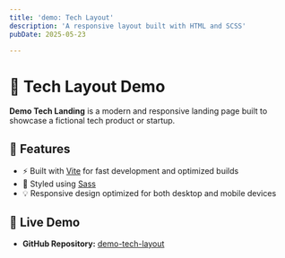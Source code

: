 ```yaml
---
title: 'demo: Tech Layout'
description: 'A responsive layout built with HTML and SCSS'
pubDate: 2025-05-23

---
```


# 📁 Tech Layout Demo

**Demo Tech Landing** is a modern and responsive landing page built to showcase a fictional tech product or startup. 

## 🚀 Features

- ⚡ Built with [Vite](https://vitejs.dev/) for fast development and optimized builds
- 🎨 Styled using [Sass](https://sass-lang.com/)
- 💡 Responsive design optimized for both desktop and mobile devices

## 🔗 Live Demo
- **GitHub Repository:** [demo-tech-layout](https://rokoworlds.github.io/demo-tech-layout/)